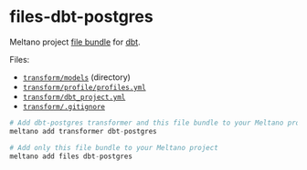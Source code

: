 # files-dbt-postgres

Meltano project [file bundle](https://meltano.com/docs/command-line-interface.html#file-bundle) for [dbt](https://www.getdbt.com/).

Files:
- [`transform/models`](./bundle/transform/models) (directory)
- [`transform/profile/profiles.yml`](./bundle/transform/profiles/postgres/profiles.yml)
- [`transform/dbt_project.yml`](./bundle/transform/dbt_project.yml)
- [`transform/.gitignore`](./bundle/transform/.gitignore)

```py
# Add dbt-postgres transformer and this file bundle to your Meltano project
meltano add transformer dbt-postgres

# Add only this file bundle to your Meltano project
meltano add files dbt-postgres
```
